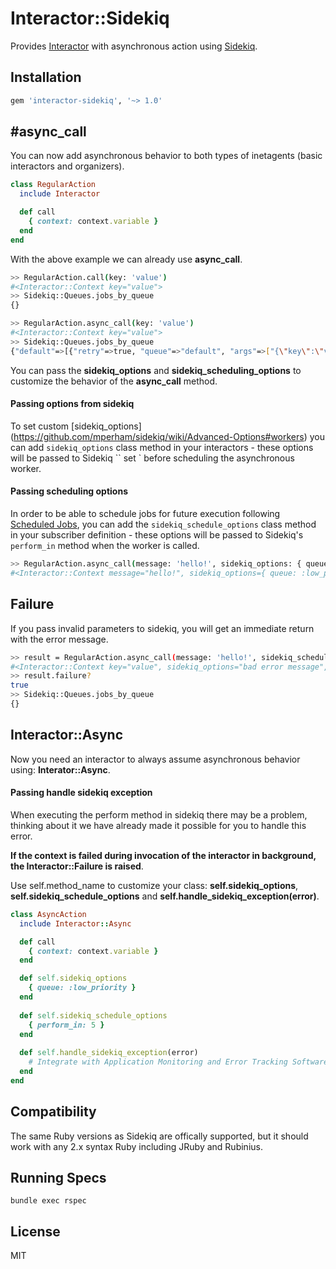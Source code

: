 # Interactor::Sidekiq

Provides [Interactor](https://github.com/collectiveidea/interactor) with asynchronous action using [Sidekiq](https://github.com/mperham/sidekiq).

## Installation

```ruby
gem 'interactor-sidekiq', '~> 1.0'
```

## #async_call
You can now add asynchronous behavior to both types of inetagents (basic interactors and organizers).

```ruby
class RegularAction
  include Interactor

  def call
    { context: context.variable }
  end
end
```
With the above example we can already use **async_call**.

```sh
>> RegularAction.call(key: 'value')
#<Interactor::Context key="value">
>> Sidekiq::Queues.jobs_by_queue
{}
```
```sh
>> RegularAction.async_call(key: 'value')
#<Interactor::Context key="value">
>> Sidekiq::Queues.jobs_by_queue
{"default"=>[{"retry"=>true, "queue"=>"default", "args"=>["{\"key\":\"value\",\"interactor_class\":\"RegularAction\"}"], "class"=>"Interactor::SidekiqWorker::Worker", "jid"=>"91a374e10e584b02cb84eec3", "created_at"=>1656283783.3459146, "enqueued_at"=>1656283783.3459556}]}
```

You can pass the **sidekiq_options** and **sidekiq_scheduling_options** to customize the behavior of the **async_call** method.

#### Passing options from sidekiq

To set custom [sidekiq_options] (https://github.com/mperham/sidekiq/wiki/Advanced-Options#workers) you can add `sidekiq_options` class method in your interactors - these options will be passed to Sidekiq `` set ` before scheduling the asynchronous worker.

#### Passing scheduling options

In order to be able to schedule jobs for future execution following [Scheduled Jobs](https://github.com/mperham/sidekiq/wiki/Scheduled-Jobs), you can add the `sidekiq_schedule_options` class method in your subscriber definition - these options will be passed to Sidekiq's `perform_in` method when the worker is called.

```sh
>> RegularAction.async_call(message: 'hello!', sidekiq_options: { queue: :low_priority }, sidekiq_schedule_options: { perform_in: 5 })
#<Interactor::Context message="hello!", sidekiq_options={ queue: :low_priority }, sidekiq_schedule_options={ perform_in: 5 }>
```

## Failure

If you pass invalid parameters to sidekiq, you will get an immediate return with the error message.
```sh
>> result = RegularAction.async_call(message: 'hello!', sidekiq_schedule_options: "error")
#<Interactor::Context key="value", sidekiq_options="bad error message", error="undefined method `transform_keys' for \"bad error message\":String">
>> result.failure?
true
>> Sidekiq::Queues.jobs_by_queue
{}
```

## Interactor::Async

Now you need an interactor to always assume asynchronous behavior using: **Interator::Async**.

#### Passing handle sidekiq exception

When executing the perform method in sidekiq there may be a problem, thinking about it we have already made it possible for you to handle this error.

**If the context is failed during invocation of the interactor in background, the Interactor::Failure is raised**.

Use self.method_name to customize your class: **self.sidekiq_options**, **self.sidekiq_schedule_options** and **self.handle_sidekiq_exception(error)**.

```ruby
class AsyncAction
  include Interactor::Async

  def call
    { context: context.variable }
  end

  def self.sidekiq_options
    { queue: :low_priority }
  end
    
  def self.sidekiq_schedule_options
    { perform_in: 5 }
  end
  
  def self.handle_sidekiq_exception(error)
    # Integrate with Application Monitoring and Error Tracking Software
  end
end
```

## Compatibility

The same Ruby versions as Sidekiq are offically supported, but it should work
with any 2.x syntax Ruby including JRuby and Rubinius.

## Running Specs

```
bundle exec rspec
```

## License

MIT
